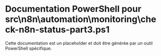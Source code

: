 # Documentation PowerShell pour src\n8n\automation\monitoring\check-n8n-status-part3.ps1

Cette documentation est un placeholder et doit être générée par un outil PowerShell spécifique.
